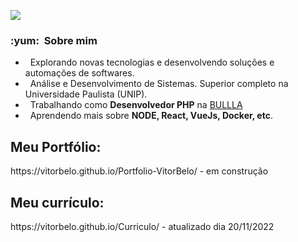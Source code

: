 ![](https://komarev.com/ghpvc/?username=Vitorbelo&color=006bed)

<h3> :yum: &nbsp;Sobre mim </h3>

-  &nbsp; Explorando novas tecnologias e desenvolvendo soluções e automações de softwares.
-  &nbsp; Análise e Desenvolvimento de Sistemas. Superior completo na Universidade Paulista (UNIP).
-  &nbsp; Trabalhando como **Desenvolvedor PHP** na <a href="https://www.bullla.com.br">BULLLA</a>
-  &nbsp; Aprendendo mais sobre **NODE, React, VueJs, Docker, etc**.

<h2> Meu Portfólio: </h2>
https://vitorbelo.github.io/Portfolio-VitorBelo/ - em construção
<h2> Meu currículo: </h2>
https://vitorbelo.github.io/Curriculo/ - atualizado dia 20/11/2022


